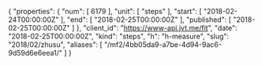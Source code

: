{
  "properties": {
    "num": [
      6179
    ],
    "unit": [
      "steps"
    ],
    "start": [
      "2018-02-24T00:00:00Z"
    ],
    "end": [
      "2018-02-25T00:00:00Z"
    ],
    "published": [
      "2018-02-25T00:00:00Z"
    ]
  },
  "client_id": "https://www-api.jvt.me/fit",
  "date": "2018-02-25T00:00:00Z",
  "kind": "steps",
  "h": "h-measure",
  "slug": "2018/02/zhusu",
  "aliases": [
    "/mf2/4bb05da9-a7be-4d94-9ac6-9d59d6e6eea1/"
  ]
}
